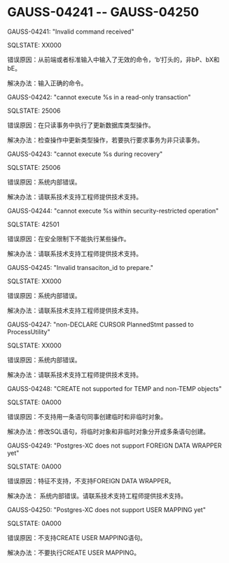 # GAUSS-04241 -- GAUSS-04250<a name="ZH-CN_TOPIC_0302073216"></a>

GAUSS-04241: "Invalid command received"

SQLSTATE: XX000

错误原因：从前端或者标准输入中输入了无效的命令，‘b’打头的，非bP、bX和bE。

解决办法：输入正确的命令。

GAUSS-04242: "cannot execute %s in a read-only transaction"

SQLSTATE: 25006

错误原因：在只读事务中执行了更新数据库类型操作。

解决办法：检查操作中更新类型操作，若要执行要求事务为非只读事务。

GAUSS-04243: "cannot execute %s during recovery"

SQLSTATE: 25006

错误原因：系统内部错误。

解决办法：请联系技术支持工程师提供技术支持。

GAUSS-04244: "cannot execute %s within security-restricted operation"

SQLSTATE: 42501

错误原因：在安全限制下不能执行某些操作。

解决办法：请联系技术支持工程师提供技术支持。

GAUSS-04245: "Invalid transaciton\_id to prepare."

SQLSTATE: XX000

错误原因：系统内部错误。

解决办法：请联系技术支持工程师提供技术支持。

GAUSS-04247: "non-DECLARE CURSOR PlannedStmt passed to ProcessUtility"

SQLSTATE: XX000

错误原因：系统内部错误。

解决办法：请联系技术支持工程师提供技术支持。

GAUSS-04248: "CREATE not supported for TEMP and non-TEMP objects"

SQLSTATE: 0A000

错误原因：不支持用一条语句同事创建临时和非临时对象。

解决办法：修改SQL语句，将临时对象和非临时对象分开成多条语句创建。

GAUSS-04249: "Postgres-XC does not support FOREIGN DATA WRAPPER yet"

SQLSTATE: 0A000

错误原因：特征不支持，不支持FOREIGN DATA WRAPPER。

解决办法： 系统内部错误。请联系技术支持工程师提供技术支持。

GAUSS-04250: "Postgres-XC does not support USER MAPPING yet"

SQLSTATE: 0A000

错误原因：不支持CREATE USER MAPPING语句。

解决办法：不要执行CREATE USER MAPPING。
